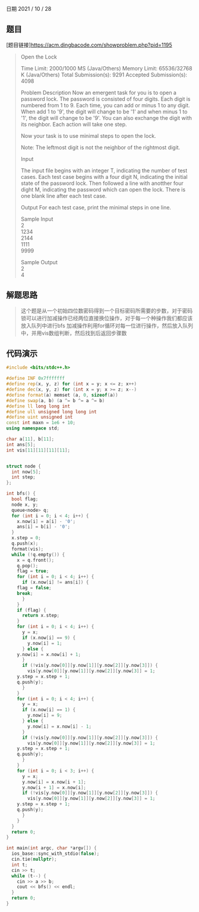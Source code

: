 日期 2021 / 10 / 28
## 题目
[题目链接]<https://acm.dingbacode.com/showproblem.php?pid=1195>
> Open the Lock
>
>Time Limit: 2000/1000 MS (Java/Others)    Memory Limit: 65536/32768 K (Java/Others)
>Total Submission(s): 9291    Accepted Submission(s): 4098
>
>
>Problem Description
Now an emergent task for you is to open a password lock. The password is consisted of four digits. Each digit is numbered from 1 to 9. 
Each time, you can add or minus 1 to any digit. When add 1 to '9', the digit will change to be '1' and when minus 1 to '1', the digit will change to be '9'. You can also exchange the digit with its neighbor. Each action will take one step.
>
>Now your task is to use minimal steps to open the lock.
>
>Note: The leftmost digit is not the neighbor of the rightmost digit.
> 
>
>Input
>
>The input file begins with an integer T, indicating the number of test cases. 
Each test case begins with a four digit N, indicating the initial state of the password lock. Then followed a line with anotther four dight M, indicating the password which can open the lock. There is one blank line after each test case.
> 
>
>Output
For each test case, print the minimal steps in one line.  
>
>Sample Input  
>2  
>1234  
>2144  
>1111  
>9999  
>
>Sample Output  
>2  
>4

## 解题思路
> 这个题是从一个初始四位数密码得到一个目标密码所需要的步数，对于密码锁可以进行加减操作已经两位直接换位操作，对于每一个种操作我们都应该放入队列中进行bfs
> 加减操作利用for循环对每一位进行操作，然后放入队列中，并用vis数组判断，然后找到后返回步骤数

## 代码演示
```cpp
#include <bits/stdc++.h>

#define INF 0x7fffffff
#define rep(x, y, z) for (int x = y; x <= z; x++)
#define dec(x, y, z) for (int x = y; x >= z; x--)
#define format(a) memset (a, 0, sizeof(a))
#define swap(a, b) (a ^= b ^= a ^= b)
#define ll long long int
#define ull unsigned long long int 
#define uint unsigned int
const int maxn = 1e6 + 10;
using namespace std;

char a[11], b[11];
int ans[5];
int vis[11][11][11][11];


struct node {
  int now[5];
  int step;
};

int bfs() {
  bool flag;
  node x, y;
  queue<node> q;
  for (int i = 0; i < 4; i++) {
    x.now[i] = a[i] - '0';
    ans[i] = b[i] - '0';
  }
  x.step = 0;
  q.push(x);
  format(vis);
  while (!q.empty()) {
    x = q.front();
    q.pop();
    flag = true;
    for (int i = 0; i < 4; i++) {
      if (x.now[i] != ans[i]) {
	flag = false;
	break;
      }
    }
    if (flag) {
      return x.step;
    }
    for (int i = 0; i < 4; i++) {
      y = x;
      if (x.now[i] == 9) {
        y.now[i] = 1;
      } else {
	y.now[i] = x.now[i] + 1;
      }
      if (!vis[y.now[0]][y.now[1]][y.now[2]][y.now[3]]) {
        vis[y.now[0]][y.now[1]][y.now[2]][y.now[3]] = 1;
	y.step = x.step + 1;
	q.push(y);
      }
    }
    for (int i = 0; i < 4; i++) {
      y = x;
      if (x.now[i] == 1) {
        y.now[i] = 9;
      } else {
        y.now[i] = x.now[i] - 1;
      }
      if (!vis[y.now[0]][y.now[1]][y.now[2]][y.now[3]]) {
        vis[y.now[0]][y.now[1]][y.now[2]][y.now[3]] = 1;
	y.step = x.step + 1;
	q.push(y);
      }
    } 
    for (int i = 0; i < 3; i++) {
      y = x;
      y.now[i] = x.now[i + 1];
      y.now[i + 1] = x.now[i];
      if (!vis[y.now[0]][y.now[1]][y.now[2]][y.now[3]]) {
        vis[y.now[0]][y.now[1]][y.now[2]][y.now[3]] = 1;
	y.step = x.step + 1;
	q.push(y);
      }
    }
  }
  return 0;
}

int main(int argc, char *argv[]) {
  ios_base::sync_with_stdio(false);
  cin.tie(nullptr);
  int t;
  cin >> t;
  while (t--) {
    cin >> a >> b;
    cout << bfs() << endl;
  }
  return 0;
}
```

